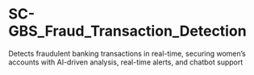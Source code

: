 # SC-GBS_Fraud_Transaction_Detection
Detects fraudulent banking transactions in real-time, securing women’s accounts with AI-driven analysis, real-time alerts, and chatbot support

